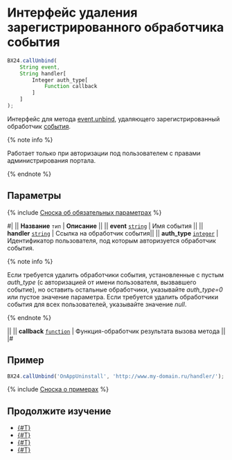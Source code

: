 # Интерфейс удаления зарегистрированного обработчика события

```js
BX24.callUnbind(
    String event,
    String handler[
        Integer auth_type[
            Function callback
        ]
    ]
);
```

Интерфейс для метода [event.unbind](../../events/event-unbind.md), удаляющего зарегистрированный обработчик [события](../../common/events/index.md).

{% note info %}

Работает только при авторизации под пользователем с правами администрирования портала.

{% endnote %}

## Параметры

{% include [Сноска об обязательных параметрах](../../../_includes/required.md) %}

#|
|| **Название**
`тип` | **Описание** ||
|| **event**
[`string`](../../data-types.md) | Имя события ||
|| **handler**
[`string`](../../data-types.md) | Ссылка на обработчик события||
|| **auth_type**
[`integer`](../../data-types.md) | Идентификатор пользователя, под которым авторизуется обработчик события. 

{% note info %}

Если требуется удалить обработчики события, установленные с пустым *auth_type* (с авторизацией от имени пользователя, вызвавшего событие), но оставить остальные обработчики, указывайте *auth_type=0* или пустое значение параметра. Если требуется удалить обработчики события для всех пользователей, указывайте значение *null*.

{% endnote %}

 ||
|| **callback**
[`function`](../../data-types.md) | Функция-обработчик результата вызова метода ||
|#

## Пример

```js
BX24.callUnbind('OnAppUninstall', 'http://www.my-domain.ru/handler/');
```

{% include [Сноска о примерах](../../../_includes/examples.md) %}

## Продолжите изучение

- [{#T}](./bx24-call-bind.md)
- [{#T}](./bx24-call-method.md)
- [{#T}](./bx24-call-batch.md)
- [{#T}](./files.md)
